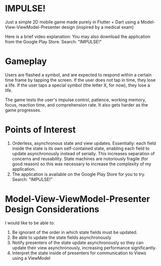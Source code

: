 # IMPULSE!
Just a simple 2D mobile game made purely in Flutter + Dart using a Model-View-ViewModel-Presenter design (inspired by a medical exam)

Here is a brief video explanation:
You may also download the application from the Google Play Store. Search: "IMPULSE!"

# Gameplay
Users are flashed a symbol, and are expected to respond within a certain time frame by tapping the screen. If the user does not tap in time, they lose a life. If the user taps a special symbol (the letter X, for now), they lose a life.

The game tests the user's impulse control, patience, working memory, focus, reaction time, and comprehension rate. It also gets harder as the game progresses.

# Points of Interest
1. Orderless, asynchronous state and view updates. Essentially: each field inside the state is its own self-contained state, enabling each field to update asynchronously instead of serially. This increases separation of concerns and reusability. State machines are notoriously fragile (for good reason) so this was necessary to increase the complexity of my application.
2. The application is available on the Google Play Store for you to try. Search: "IMPULSE!"

# Model-View-ViewModel-Presenter Design Considerations
I would like to be able to:
1. Be ignorant of the order in which state fields must be updated.
2. Be able to update the state fields asynchronously
3. Notify presenters of the state update asynchronously so they can update their view asynchronously, increasing performance significantly.
4. Interpret the state inside of presenters for communication to Views using a ViewModel
